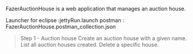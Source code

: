 FazerAuctionHouse is a web application that manages an auction house.



Launcher for eclipse :jettyRun.launch
postman : FazerAuctionHouse.postman_collection.json

> Step 1 - Auction house
Create an auction house with a given name.
List all auction houses created.
Delete a specific house.
